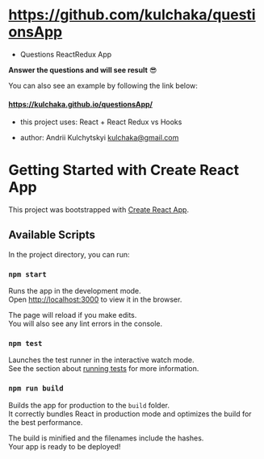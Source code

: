 
# https://github.com/kulchaka/questionsApp

- Questions ReactRedux App

**Answer the questions and will see result** 😎

You can also see an example by following the link below:

#### https://kulchaka.github.io/questionsApp/

- this project uses: React + React Redux vs Hooks

- author: Andrii Kulchytskyi <kulchaka@gmail.com>

# Getting Started with Create React App

This project was bootstrapped with [Create React App](https://github.com/facebook/create-react-app).

## Available Scripts

In the project directory, you can run:

### `npm start`

Runs the app in the development mode.\
Open [http://localhost:3000](http://localhost:3000) to view it in the browser.

The page will reload if you make edits.\
You will also see any lint errors in the console.

### `npm test`

Launches the test runner in the interactive watch mode.\
See the section about [running tests](https://facebook.github.io/create-react-app/docs/running-tests) for more information.

### `npm run build`

Builds the app for production to the `build` folder.\
It correctly bundles React in production mode and optimizes the build for the best performance.

The build is minified and the filenames include the hashes.\
Your app is ready to be deployed!

